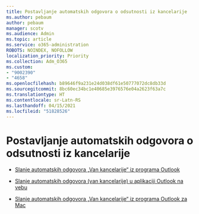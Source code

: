 ```yaml
---
title: Postavljanje automatskih odgovora o odsutnosti iz kancelarije
ms.author: pebaum
author: pebaum
manager: scotv
ms.audience: Admin
ms.topic: article
ms.service: o365-administration
ROBOTS: NOINDEX, NOFOLLOW
localization_priority: Priority
ms.collection: Adm_O365
ms.custom:
- "9002390"
- "4658"
ms.openlocfilehash: b89646f9a231e24d038df61e50777072dc8db33d
ms.sourcegitcommit: 8bc60ec34bc1e40685e3976576e04a2623f63a7c
ms.translationtype: HT
ms.contentlocale: sr-Latn-RS
ms.lasthandoff: 04/15/2021
ms.locfileid: "51828526"
---
```

# <a name="setting-up-out-of-office-automatic-replies"></a>Postavljanje automatskih odgovora o odsutnosti iz kancelarije

- [Slanje automatskih odgovora „Van kancelarije“ iz programa Outlook](https://support.office.com/article/9742f476-5348-4f9f-997f-5e208513bd67)

- [Slanje automatskih odgovora (van kancelarije) u aplikaciji Outlook na vebu](https://support.office.com/article/0c193ab0-b9e1-4058-84be-a5b014242290)

- [Slanje automatskih odgovora „Van kancelarije“ iz programa Outlook za Mac](https://support.office.com/article/4e07ab75-beda-4f9e-bcdc-44471ebacdee)
